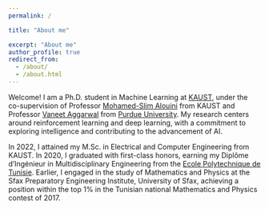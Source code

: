 ```yaml
---
permalink: /

title: "About me"

excerpt: "About me"
author_profile: true
redirect_from: 
  - /about/
  - /about.html
---
```



Welcome! I am a Ph.D. student in Machine Learning at [KAUST](https://www.kaust.edu.sa/en/), under the co-supervision of Professor [Mohamed-Slim Alouini](https://scholar.google.com/citations?user=HqIyyXcAAAAJ&hl=en) from KAUST and Professor [Vaneet Aggarwal](https://scholar.google.com/citations?user=Tu4lmGwAAAAJ&hl=en) from [Purdue University](https://www.purdue.edu/). My research centers around reinforcement learning and deep learning, with a commitment to exploring intelligence and contributing to the advancement of AI.

In 2022, I attained my M.Sc. in Electrical and Computer Engineering from KAUST. In 2020, I graduated with first-class honors, earning my Diplôme d’Ingénieur in Multidisciplinary Engineering from the [Ecole Polytechnique de Tunisie](https://en.wikipedia.org/wiki/Tunisia_Polytechnic_School). Earlier, I engaged in the study of Mathematics and Physics at the Sfax Preparatory Engineering Institute, University of Sfax, achieving a position within the top 1% in the Tunisian national Mathematics and Physics contest of 2017.